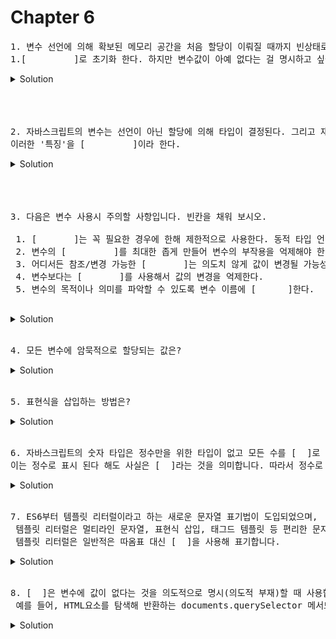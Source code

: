 # Chapter 6

<pre>1. 변수 선언에 의해 확보된 메모리 공간을 처음 할당이 이뤄질 때까지 빈상태로 내버려두지 않고 자바스크립트 엔진이 <br>1.[         ]로 초기화 한다. 하지만 변수값이 아예 없다는 걸 명시하고 싶을때는 2.[       ]을 할당하면 된다.
</pre>

   <details>
      <summary>Solution</summary>
        <strong>1.undefined, 2.null</strong>
        
   </details>

<br>
<br>
<br>

<pre>2. 자바스크립트의 변수는 선언이 아닌 할당에 의해 타입이 결정된다. 그리고 재할당에 의해 변수의 타입은 언제든지 동적으로 변할 수 있다. <br>이러한 '특징'을 [         ]이라 한다. </pre>

   <details>
      <summary>Solution</summary>
        <strong>동적타이핑</strong>
   </details>

<br>
<br>
<br>

<pre>3. 다음은 변수 사용시 주의할 사항입니다. 빈칸을 채워 보시오.

 1. [       ]는 꼭 필요한 경우에 한해 제한적으로 사용한다. 동적 타입 언어 특성상 타입을 잘못 예측해 오류가 발생할 가능성이 높기 때문이다. 
 2. 변수의 [         ]를 최대한 좁게 만들어 변수의 부작용을 억제해야 한다. 
 3. 어디서든 참조/변경 가능한 [       ]는 의도치 않게 값이 변경될 가능성이 높고 다른 코드에 영향을 줄 가능성도 높기때문에 최대한 지양해야한다.
 4. 변수보다는 [       ]를 사용해서 값의 변경을 억제한다. 
 5. 변수의 목적이나 의미를 파악할 수 있도록 변수 이름에 [      ]한다.
 </pre>

   <details>
      <summary>Solution</summary>
        <strong>변수, 스코프(유효범위), 전역변수, 상수, 네이밍</strong>
   </details>

<br>

<pre>4. 모든 변수에 암묵적으로 할당되는 값은? </pre>

   <details>
      <summary>Solution</summary>
        <strong>Undefined</strong>
   </details>

<br>

<pre>5. 표현식을 삽입하는 방법은? </pre>

   <details>
      <summary>Solution</summary>
        <strong> 템플릿 리터럴 내에서 ${} 으로 감싼다</strong>
   </details> 
<br>
   <pre>6. 자바스크립트의 숫자 타입은 정수만을 위한 타입이 없고 모든 수를 [  ]로 처리하는데 <br>이는 정수로 표시 된다 해도 사실은 [  ]라는 것을 의미합니다. 따라서 정수로 표시되는 수끼리 나누더라도 [  ]가 나올 수 있습니다.
</pre>

<details>
   <summary>Solution</summary>
      <strong>실수</strong>
</details>

<br>

<pre>7. ES6부터 템플릿 리터럴이라고 하는 새로운 문자열 표기법이 도입되었으며,<br> 템플릿 리터럴은 멀티라인 문자열, 표현식 삽입, 태그드 템플릿 등 편리한 문자열 처리 기능을 제공합니다. 템플릿 리터럴은 런타임에 일반 문자열로 변환되어 처리되는데,<br> 템플릿 리터럴은 일반적은 따옴표 대신 [  ]을 사용해 표기합니다.
</pre>

<details>
   <summary>Solution</summary>
      <strong>백틱(``)</strong>
</details>

<br>

<pre>8. [  ]은 변수에 값이 없다는 것을 의도적으로 명시(의도적 부재)할 때 사용합니다. 함수가 유효한 값을 반환할 수 없는 경우 명시적으로 [  ]을 반환하기도 합니다.<br> 예를 들어, HTML요소를 탐색해 반환하는 documents.querySelector 메서드는 조건에 부합하는 HTML 요소를 검색할 수 없는 경우 에러 대신 [  ]을 반환합니다. 
</pre>

<details>
   <summary>Solution</summary>
      <strong>null</strong>
</details>

<br>
